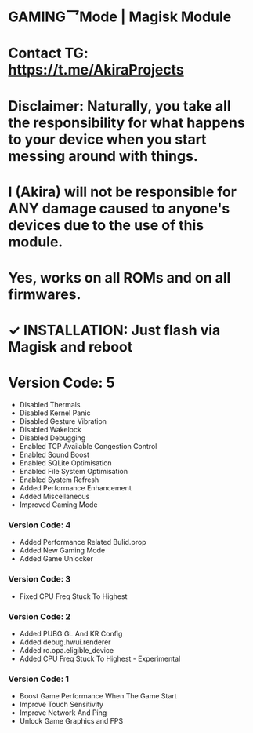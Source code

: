 # GAMING乛Mode | Magisk Module



# Contact TG: https://t.me/AkiraProjects

# Disclaimer: Naturally, you take all the responsibility for what happens to your device when you start messing around with things.
# I (Akira) will not be responsible for ANY damage caused to anyone's devices due to the use of this module.

# Yes, works on all ROMs and on all firmwares.

# ✓ INSTALLATION: Just flash via Magisk and reboot

# Version Code: 5

- Disabled Thermals
- Disabled Kernel Panic
- Disabled Gesture Vibration
- Disabled Wakelock
- Disabled Debugging
- Enabled TCP Available Congestion Control
- Enabled Sound Boost
- Enabled SQLite Optimisation
- Enabled File System Optimisation
- Enabled System Refresh
- Added Performance Enhancement
- Added Miscellaneous
- Improved Gaming Mode

### Version Code: 4

- Added Performance Related Bulid.prop
- Added New Gaming Mode
- Added Game Unlocker

### Version Code: 3

- Fixed CPU Freq Stuck To Highest

### Version Code: 2

- Added PUBG GL And KR Config
- Added debug.hwui.renderer
- Added ro.opa.eligible_device
- Added CPU Freq Stuck To Highest - Experimental

### Version Code: 1 

- Boost Game Performance When The Game Start
- Improve Touch Sensitivity
- Improve Network And Ping
- Unlock Game Graphics and FPS

